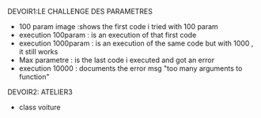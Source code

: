DEVOIR1:LE CHALLENGE DES PARAMETRES

- 100 param image :shows the first code i tried with 100 param
- execution 100param : is an execution of that first code
- execution 1000param : is an execution of the same code but with 1000 , it still works
- Max parametre : is the last code i executed and got an error
- execution 10000 : documents the error msg "too many arguments to function"

DEVOIR2: ATELIER3

- class voiture



